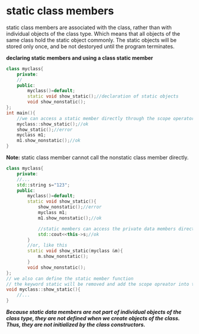 #   static class members
static class members are associated with the class, rather than with individual objects of the class type. Which means that all objects of the same class hold the static object commonly. The static objects will be stored only once, and be not destoryed until the program terminates.

**declaring static members and using a class static member**
```c++
class myclass{
    private:
    //
    public:
        myclass()=default;
        static void show_static();//declaration of static objects
        void show_nonstatic();
};
int main(){
    //we can access a static member directly through the scope operator.
    myclass::show_static();//ok
    show_static();//error
    myclass m1;
    m1.show_nonstatic();//ok
}
```
**Note:**
static class member cannot call the nonstatic class member directly.
```c++
class myclass{
    private:
    //...
    std::string s="123";
    public:
        myclass()=default;
        static void show_static(){
            show_nonstatic();//error
            myclass m1;
            m1.show_nonstatic();//ok

            //static members can access the private data members directly.
            std::cout<<this->s;//ok
        }
        //or, like this
        static void show_static(myclass &m){
            m.show_nonstatic();
        }
        void show_nonstatic();
};
// we also can define the static member function
// the keyword static will be removed and add the scope opreator into the definition.
void myclass::show_static(){
    //...
}
```
***Because static data members are not part of individual objects of the class type, they are not defined when we create objects of the class. Thus, they are not initialized by the class constructors.***